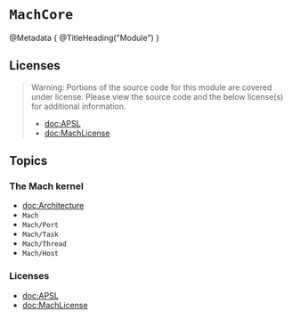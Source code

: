 # ``MachCore``

@Metadata {
    @TitleHeading("Module")
}

## Licenses

> Warning: Portions of the source code for this module are covered under license. Please view the source code and the below license(s) for additional information.
>
> - <doc:APSL>
> - <doc:MachLicense>

## Topics

### The Mach kernel

- <doc:Architecture>
- ``Mach``
- ``Mach/Port``
- ``Mach/Task``
- ``Mach/Thread``
- ``Mach/Host``

### Licenses

- <doc:APSL>
- <doc:MachLicense>